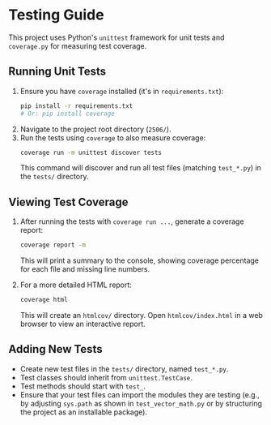 # Testing Guide

This project uses Python's `unittest` framework for unit tests and `coverage.py` for measuring test coverage.

## Running Unit Tests

1.  Ensure you have `coverage` installed (it's in `requirements.txt`):
    ```bash
    pip install -r requirements.txt
    # Or: pip install coverage
    ```
2.  Navigate to the project root directory (`2506/`).
3.  Run the tests using `coverage` to also measure coverage:
    ```bash
    coverage run -m unittest discover tests
    ```
    This command will discover and run all test files (matching `test_*.py`) in the `tests/` directory.

## Viewing Test Coverage

1.  After running the tests with `coverage run ...`, generate a coverage report:
    ```bash
    coverage report -m
    ```
    This will print a summary to the console, showing coverage percentage for each file and missing line numbers.

2.  For a more detailed HTML report:
    ```bash
    coverage html
    ```
    This will create an `htmlcov/` directory. Open `htmlcov/index.html` in a web browser to view an interactive report.

## Adding New Tests

-   Create new test files in the `tests/` directory, named `test_*.py`.
-   Test classes should inherit from `unittest.TestCase`.
-   Test methods should start with `test_`.
-   Ensure that your test files can import the modules they are testing (e.g., by adjusting `sys.path` as shown in `test_vector_math.py` or by structuring the project as an installable package).
